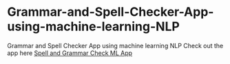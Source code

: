 # Grammar-and-Spell-Checker-App-using-machine-learning-NLP
Grammar and Spell Checker App using machine learning NLP
Check out the app here
[Spell and Grammar Check ML App](https://kanak27-star-spell-and-grammar-check-using-ml-app-yyvvyu.streamlit.app/)

